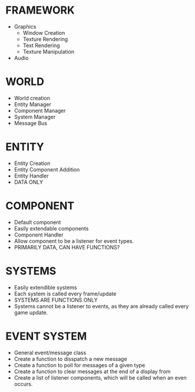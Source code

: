 # FRAMEWORK

- Graphics
  - Window Creation
  - Texture Rendering
  - Text Rendering
  - Texture Manipulation
- Audio

# WORLD

- World creation
- Entity Manager
- Component Manager
- System Manager
- Message Bus

# ENTITY

- Entity Creation
- Entity Component Addition
- Entity Handler
- DATA ONLY

# COMPONENT

- Default component
- Easily extendable components
- Component Handler
- Allow component to be a listener for event types.
- PRIMARILY DATA, CAN HAVE FUNCTIONS?

# SYSTEMS

- Easily extendible systems
- Each system is called every frame/update
- SYSTEMS ARE FUNCTIONS ONLY
- Systems cannot be a listener to events, as they are already called every game
  update.

# EVENT SYSTEM

- General event/message class
- Create a function to disspatch a new message
- Create a function to poll for messages of a given type
- Create a function to clear messages at the end of a display from
- Create a list of listener components, which will be called when an even
  occurs.
